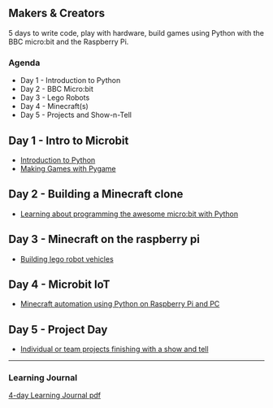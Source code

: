 ## Makers & Creators

<div style="font-size:3em; color:Tomato">
<i class="fas fa-code"></i>
</div>


5 days to write code, play with hardware, build games using Python with the BBC
micro:bit and the Raspberry Pi.

### Agenda

* Day 1 - Introduction to Python
* Day 2 - BBC Micro:bit
* Day 3 - Lego Robots
* Day 4 - Minecraft(s)
* Day 5 - Projects and Show-n-Tell


## Day 1 - Intro to Microbit

* [Introduction to Python](intro-day/readme.md)
* [Making Games with Pygame](pygame-day/readme.md)


## Day 2 - Building a Minecraft clone

* [Learning about programming the awesome micro:bit with Python](microbits-day/readme.md)


## Day 3 - Minecraft on the raspberry pi

* [Building lego robot vehicles](robots-day/readme.md)


## Day 4 - Microbit IoT

* [Minecraft automation using Python on Raspberry Pi and PC](minecraft-day/readme.md)


## Day 5 - Project Day

* [Individual or team projects finishing with a show and tell](show-and-tell-day/readme.md)

----

### Learning Journal

[4-day Learning Journal pdf](learning-journal-4.pdf)
